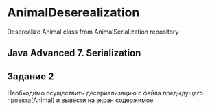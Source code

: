 # AnimalDeserealization
Deserealize Animal class from AnimalSerialization repository

## Java Advanced 7. Serialization

## Задание 2
Необходимо осуществить десериализацию с файла предыдущего проекта(Animal) и вывести на экран содержимое.
